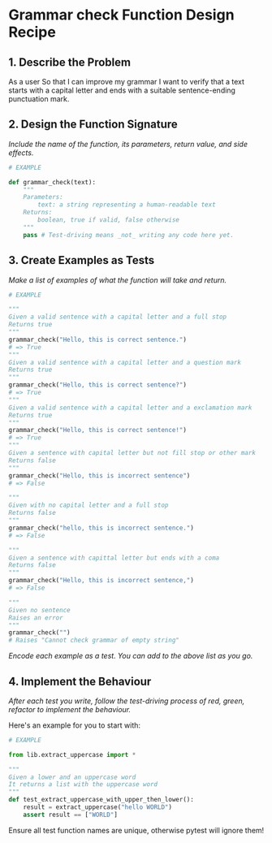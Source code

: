 # Grammar check Function Design Recipe

## 1. Describe the Problem

As a user
So that I can improve my grammar
I want to verify that a text starts with a capital letter and ends with a suitable sentence-ending punctuation mark.

## 2. Design the Function Signature

_Include the name of the function, its parameters, return value, and side effects._

```python
# EXAMPLE

def grammar_check(text):
    """
    Parameters: 
        text: a string representing a human-readable text
    Returns:
        boolean, true if valid, false otherwise
    """
    pass # Test-driving means _not_ writing any code here yet.
```

## 3. Create Examples as Tests

_Make a list of examples of what the function will take and return._

```python
# EXAMPLE

"""
Given a valid sentence with a capital letter and a full stop
Returns true
"""
grammar_check("Hello, this is correct sentence.")
# => True
"""
Given a valid sentence with a capital letter and a question mark
Returns true
"""
grammar_check("Hello, this is correct sentence?")
# => True
"""
Given a valid sentence with a capital letter and a exclamation mark
Returns true
"""
grammar_check("Hello, this is correct sentence!")
# => True
"""
Given a sentence with capital letter but not fill stop or other mark
Returns false 
"""
grammar_check("Hello, this is incorrect sentence")
# => False

"""
Given with no capital letter and a full stop
Returns false
"""
grammar_check("hello, this is incorrect sentence.")
# => False

"""
Given a sentence with capittal letter but ends with a coma 
Returns false 
"""
grammar_check("Hello, this is incorrect sentence,")
# => False

"""
Given no sentence 
Raises an error 
"""
grammar_check("")
# Raises "Cannot check grammar of empty string"
```

_Encode each example as a test. You can add to the above list as you go._

## 4. Implement the Behaviour

_After each test you write, follow the test-driving process of red, green, refactor to implement the behaviour._

Here's an example for you to start with:

```python
# EXAMPLE

from lib.extract_uppercase import *

"""
Given a lower and an uppercase word
It returns a list with the uppercase word
"""
def test_extract_uppercase_with_upper_then_lower():
    result = extract_uppercase("hello WORLD")
    assert result == ["WORLD"]

```

Ensure all test function names are unique, otherwise pytest will ignore them!

